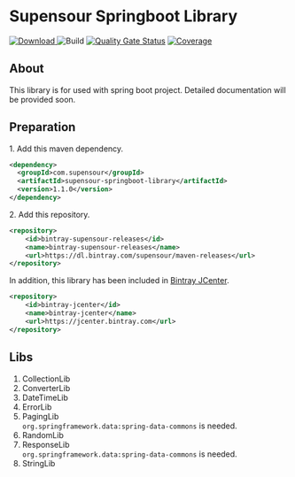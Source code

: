 # Supensour Springboot Library

[ ![Download](https://api.bintray.com/packages/supensour/maven-releases/com.supensour%3Asupensour-springboot-library/images/download.svg) ](https://bintray.com/supensour/maven-releases/com.supensour%3Asupensour-springboot-library/_latestVersion)
![Build](https://github.com/supensour/supensour-springboot-library/workflows/Build/badge.svg)
[![Quality Gate Status](https://sonarcloud.io/api/project_badges/measure?project=com.supensour%3Asupensour-springboot-library&metric=alert_status)](https://sonarcloud.io/dashboard?id=com.supensour%3Asupensour-springboot-library)
[![Coverage](https://sonarcloud.io/api/project_badges/measure?project=com.supensour%3Asupensour-springboot-library&metric=coverage)](https://sonarcloud.io/dashboard?id=com.supensour%3Asupensour-springboot-library)

## About
This library is for used with spring boot project. Detailed documentation will be provided soon.

## Preparation
1\. Add this maven dependency.
```xml
<dependency>
  <groupId>com.supensour</groupId>
  <artifactId>supensour-springboot-library</artifactId>
  <version>1.1.0</version>
</dependency>
```

2\. Add this repository.
```xml
<repository>
    <id>bintray-supensour-releases</id>
    <name>bintray-supensour-releases</name>
    <url>https://dl.bintray.com/supensour/maven-releases</url>
</repository>
```
In addition, this library has been included in [Bintray JCenter](https://bintray.com/bintray/jcenter).
```xml
<repository>
    <id>bintray-jcenter</id>
    <name>bintray-jcenter</name>
    <url>https://jcenter.bintray.com</url>
</repository>
```

## Libs
1. CollectionLib
2. ConverterLib
3. DateTimeLib
4. ErrorLib
5. PagingLib\
   `org.springframework.data:spring-data-commons` is needed.
6. RandomLib
7. ResponseLib\
   `org.springframework.data:spring-data-commons` is needed.
8. StringLib
